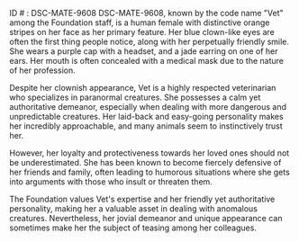 ID # : DSC-MATE-9608
DSC-MATE-9608, known by the code name "Vet" among the Foundation staff, is a human female with distinctive orange stripes on her face as her primary feature. Her blue clown-like eyes are often the first thing people notice, along with her perpetually friendly smile. She wears a purple cap with a headset, and a jade earring on one of her ears. Her mouth is often concealed with a medical mask due to the nature of her profession.

Despite her clownish appearance, Vet is a highly respected veterinarian who specializes in paranormal creatures. She possesses a calm yet authoritative demeanor, especially when dealing with more dangerous and unpredictable creatures. Her laid-back and easy-going personality makes her incredibly approachable, and many animals seem to instinctively trust her.

However, her loyalty and protectiveness towards her loved ones should not be underestimated. She has been known to become fiercely defensive of her friends and family, often leading to humorous situations where she gets into arguments with those who insult or threaten them.

The Foundation values Vet's expertise and her friendly yet authoritative personality, making her a valuable asset in dealing with anomalous creatures. Nevertheless, her jovial demeanor and unique appearance can sometimes make her the subject of teasing among her colleagues.